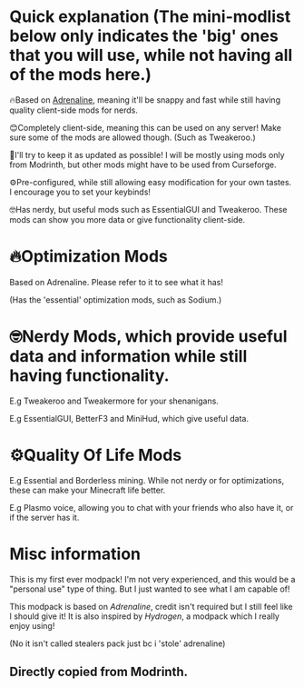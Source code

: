 # Quick explanation (The mini-modlist below only indicates the 'big' ones that you will use, while not having all of the mods here.)
🔥Based on [Adrenaline](https://modrinth.com/modpack/adrenaline), meaning it'll be snappy and fast while still having quality client-side mods for nerds.

😊Completely client-side, meaning this can be used on any server! Make sure some of the mods are allowed though. (Such as Tweakeroo.)

🤞I'll try to keep it as updated as possible! I will be mostly using mods only from Modrinth, but other mods might have to be used from Curseforge.

⚙️Pre-configured, while still allowing easy modification for your own tastes. I encourage you to set your keybinds!

🤓Has nerdy, but useful mods such as EssentialGUI and Tweakeroo. These mods can show you more data or give functionality client-side.

# 🔥Optimization Mods
Based on Adrenaline. Please refer to it to see what it has!

(Has the 'essential' optimization mods, such as Sodium.)

# 🤓Nerdy Mods, which provide useful data and information while still having functionality.
E.g Tweakeroo and Tweakermore for your shenanigans.

E.g EssentialGUI, BetterF3 and MiniHud, which give useful data.

# ⚙️Quality Of Life Mods
E.g Essential and Borderless mining. While not nerdy or for optimizations, these can make your Minecraft life better.

E.g Plasmo voice, allowing you to chat with your friends who also have it, or if the server has it.

# Misc information

This is my first ever modpack! I'm not very experienced, and this would be a "personal use" type of thing. But I just wanted to see what I am capable of!

This modpack is based on  _Adrenaline_, credit isn't required but I still feel like I should give it! It is also inspired by _Hydrogen_, a modpack which I really enjoy using!

(No it isn't called stealers pack just bc i 'stole' adrenaline)

## Directly copied from Modrinth.
